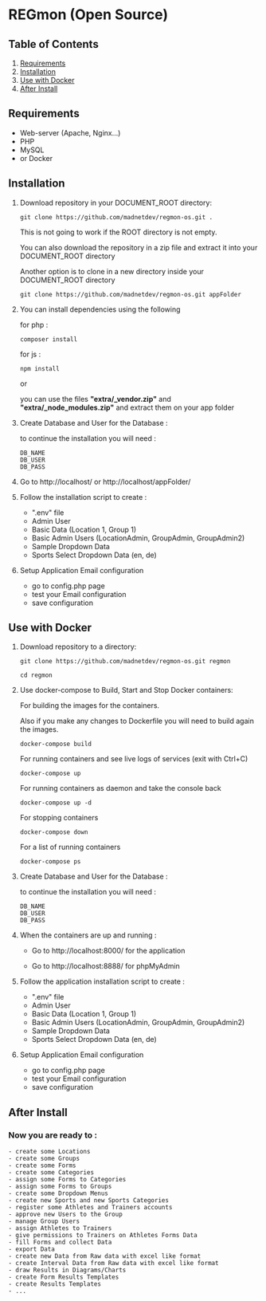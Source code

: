 # REGmon (Open Source)


## Table of Contents
 1. [Requirements](#requirements)
 2. [Installation](#installation)
 3. [Use with Docker](#Use-with-Docker)
 4. [After Install](#After-Install)


## Requirements
* Web-server (Apache, Nginx...)
* PHP
* MySQL 
* or Docker


## Installation
1. Download repository in your DOCUMENT_ROOT directory:
    ```
    git clone https://github.com/madnetdev/regmon-os.git .
    ```
    This is not going to work if the ROOT directory is not empty.

    You can also download the repository in a zip file and extract it into your DOCUMENT_ROOT directory

    Another option is to clone in a new directory inside your DOCUMENT_ROOT directory
    ```
    git clone https://github.com/madnetdev/regmon-os.git appFolder
    ```


 2. You can install dependencies using the following

    for php :
    ```
    composer install
    ```
    for js :
    ```
    npm install
    ```
    or 

    you can use the files **"extra/_vendor.zip"** and **"extra/_node_modules.zip"** and extract them on your app folder


3. Create Database and User for the Database :

    to continue the installation you will need :
    ```
    DB_NAME
    DB_USER
    DB_PASS
    ``` 


4. Go to http://localhost/ or http://localhost/appFolder/ 


5. Follow the installation script to create :
    - ".env" file
    - Admin User 
    - Basic Data (Location 1, Group 1)
    - Basic Admin Users (LocationAdmin, GroupAdmin, GroupAdmin2)
    - Sample Dropdown Data
    - Sports Select Dropdown Data (en, de)


6. Setup Application Email configuration
    - go to config.php page
    - test your Email configuration
    - save configuration




## Use with Docker
1. Download repository to a directory:
    ```
    git clone https://github.com/madnetdev/regmon-os.git regmon
    ```

    ```
    cd regmon
    ```


2. Use docker-compose to Build, Start and Stop Docker containers:

    For building the images for the containers.
    
    Also if you make any changes to Dockerfile you will need to build again the images.
    ```
    docker-compose build
    ```
    
    For running containers and see live logs of services (exit with Ctrl+C)
    ```
    docker-compose up
    ```
    
    For running containers as daemon and take the console back
    ```
    docker-compose up -d
    ```
    
    For stopping containers
    ```
    docker-compose down
    ```

    For a list of running containers
    ```
    docker-compose ps
    ```


3. Create Database and User for the Database :

    to continue the installation you will need :
    ```
    DB_NAME
    DB_USER
    DB_PASS
    ``` 


4. When the containers are up and running :

    - Go to http://localhost:8000/ for the application

    - Go to http://localhost:8888/ for phpMyAdmin


5. Follow the application installation script to create :
    - ".env" file
    - Admin User 
    - Basic Data (Location 1, Group 1)
    - Basic Admin Users (LocationAdmin, GroupAdmin, GroupAdmin2)
    - Sample Dropdown Data
    - Sports Select Dropdown Data (en, de)


6. Setup Application Email configuration
    - go to config.php page
    - test your Email configuration
    - save configuration



## After Install

### Now you are ready to :
    - create some Locations
    - create some Groups
    - create some Forms
    - create some Categories 
    - assign some Forms to Categories
    - assign some Forms to Groups
    - create some Dropdown Menus
    - create new Sports and new Sports Categories 
    - register some Athletes and Trainers accounts 
    - approve new Users to the Group
    - manage Group Users
    - assign Athletes to Trainers 
    - give permissions to Trainers on Athletes Forms Data
    - fill Forms and collect Data
    - export Data 
    - create new Data from Raw data with excel like format
    - create Interval Data from Raw data with excel like format
    - draw Results in Diagrams/Charts
    - create Form Results Templates
    - create Results Templates
    - ...
